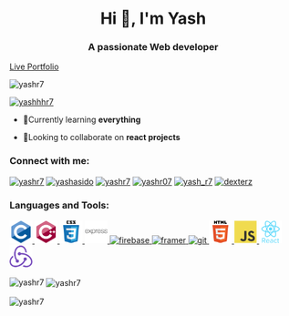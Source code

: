 <h1 align="center">Hi 👋, I'm Yash</h1>
<h3 align="center">A passionate Web developer</h3>

[Live Portfolio](https://yashr7.github.io/portfolio/)

<p align="left"> <img src="https://komarev.com/ghpvc/?username=yashr7&label=Profile%20views&color=0e75b6&style=flat" alt="yashr7" /> </p>

<p align="left"> <a href="https://twitter.com/yashhhr7" target="blank"><img src="https://img.shields.io/twitter/follow/yashhhr7?logo=twitter&style=for-the-badge" alt="yashhhr7" /></a> </p>

- 🌱Currently learning **everything**

- 👯Looking to collaborate on **react projects**

<h3 align="left">Connect with me:</h3>
<p align="left">
<a href="https://dev.to/yashr7" target="blank"><img align="center" src="https://cdn.jsdelivr.net/npm/simple-icons@3.0.1/icons/dev-dot-to.svg" alt="yashr7" height="30" width="40" /></a>
<a href="https://twitter.com/yashhhr7" target="blank"><img align="center" src="https://raw.githubusercontent.com/rahuldkjain/github-profile-readme-generator/master/src/images/icons/Social/twitter.svg" alt="yashasido" height="30" width="40" /></a>
<a href="https://linkedin.com/in/yashr7" target="blank"><img align="center" src="https://raw.githubusercontent.com/rahuldkjain/github-profile-readme-generator/master/src/images/icons/Social/linked-in-alt.svg" alt="yashr7" height="30" width="40" /></a>
<a href="https://fb.com/yashr07" target="blank"><img align="center" src="https://raw.githubusercontent.com/rahuldkjain/github-profile-readme-generator/master/src/images/icons/Social/facebook.svg" alt="yashr07" height="30" width="40" /></a>
<a href="https://instagram.com/yash_r7" target="blank"><img align="center" src="https://raw.githubusercontent.com/rahuldkjain/github-profile-readme-generator/master/src/images/icons/Social/instagram.svg" alt="yash_r7" height="30" width="40" /></a>
<a href="https://www.codechef.com/users/dexterz" target="blank"><img align="center" src="https://cdn.jsdelivr.net/npm/simple-icons@3.1.0/icons/codechef.svg" alt="dexterz" height="30" width="40" /></a>
</p>

<h3 align="left">Languages and Tools:</h3>
<p align="left"> <a href="https://www.cprogramming.com/" target="_blank"> <img src="https://raw.githubusercontent.com/devicons/devicon/master/icons/c/c-original.svg" alt="c" width="40" height="40"/> </a> <a href="https://www.w3schools.com/cpp/" target="_blank"> <img src="https://raw.githubusercontent.com/devicons/devicon/master/icons/cplusplus/cplusplus-original.svg" alt="cplusplus" width="40" height="40"/> </a> <a href="https://www.w3schools.com/css/" target="_blank"> <img src="https://raw.githubusercontent.com/devicons/devicon/master/icons/css3/css3-original-wordmark.svg" alt="css3" width="40" height="40"/> </a> <a href="https://expressjs.com" target="_blank"> <img src="https://raw.githubusercontent.com/devicons/devicon/master/icons/express/express-original-wordmark.svg" alt="express" width="40" height="40"/> </a> <a href="https://firebase.google.com/" target="_blank"> <img src="https://www.vectorlogo.zone/logos/firebase/firebase-icon.svg" alt="firebase" width="40" height="40"/> </a> <a href="https://www.framer.com/" target="_blank"> <img src="https://www.vectorlogo.zone/logos/framer/framer-icon.svg" alt="framer" width="40" height="40"/> </a> <a href="https://git-scm.com/" target="_blank"> <img src="https://www.vectorlogo.zone/logos/git-scm/git-scm-icon.svg" alt="git" width="40" height="40"/> </a> <a href="https://www.w3.org/html/" target="_blank"> <img src="https://raw.githubusercontent.com/devicons/devicon/master/icons/html5/html5-original-wordmark.svg" alt="html5" width="40" height="40"/> </a> <a href="https://developer.mozilla.org/en-US/docs/Web/JavaScript" target="_blank"> <img src="https://raw.githubusercontent.com/devicons/devicon/master/icons/javascript/javascript-original.svg" alt="javascript" width="40" height="40"/> </a> <a href="https://reactjs.org/" target="_blank"> <img src="https://raw.githubusercontent.com/devicons/devicon/master/icons/react/react-original-wordmark.svg" alt="react" width="40" height="40"/> </a> <a href="https://redux.js.org" target="_blank"> <img src="https://raw.githubusercontent.com/devicons/devicon/master/icons/redux/redux-original.svg" alt="redux" width="40" height="40"/> </a> </p>

<p><img align="left" src="https://github-readme-stats.vercel.app/api/top-langs?username=yashr7&show_icons=true&theme=tokyonight&locale=en&layout=compact" alt="yashr7" /></p>

<p>&nbsp;<img align="center" src="https://github-readme-stats.vercel.app/api?username=yashr7&show_icons=true&theme=tokyonight&locale=en" alt="yashr7" /></p>

<p><img align="center" src="https://github-readme-streak-stats.herokuapp.com/?user=yashr7&theme=dark" alt="yashr7" /></p>

